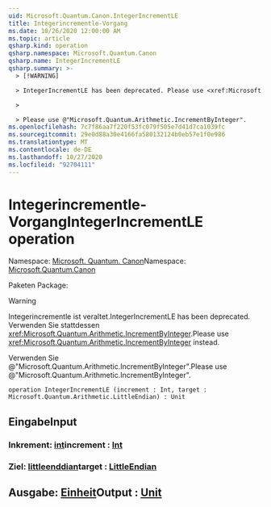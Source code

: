 ```yaml
---
uid: Microsoft.Quantum.Canon.IntegerIncrementLE
title: Integerincrementle-Vorgang
ms.date: 10/26/2020 12:00:00 AM
ms.topic: article
qsharp.kind: operation
qsharp.namespace: Microsoft.Quantum.Canon
qsharp.name: IntegerIncrementLE
qsharp.summary: >-
  > [!WARNING]

  > IntegerIncrementLE has been deprecated. Please use <xref:Microsoft.Quantum.Arithmetic.IncrementByInteger> instead.

  >

  > Please use @"Microsoft.Quantum.Arithmetic.IncrementByInteger".
ms.openlocfilehash: 7c7f86aa7f220f53fc079f505e7d41d7ca1039fc
ms.sourcegitcommit: 29e0d88a30e4166fa580132124b0eb57e1f0e986
ms.translationtype: MT
ms.contentlocale: de-DE
ms.lasthandoff: 10/27/2020
ms.locfileid: "92704111"
---
```

# <a name="integerincrementle-operation"></a><span data-ttu-id="3212e-102">Integerincrementle-Vorgang</span><span class="sxs-lookup"><span data-stu-id="3212e-102">IntegerIncrementLE operation</span></span>

<span data-ttu-id="3212e-103">Namespace: [Microsoft. Quantum. Canon](xref:Microsoft.Quantum.Canon)</span><span class="sxs-lookup"><span data-stu-id="3212e-103">Namespace: [Microsoft.Quantum.Canon](xref:Microsoft.Quantum.Canon)</span></span>

<span data-ttu-id="3212e-104">Paketen [](https://nuget.org/packages/)</span><span class="sxs-lookup"><span data-stu-id="3212e-104">Package: [](https://nuget.org/packages/)</span></span>


> [!WARNING]
> <span data-ttu-id="3212e-105">Integerincrementle ist veraltet.</span><span class="sxs-lookup"><span data-stu-id="3212e-105">IntegerIncrementLE has been deprecated.</span></span> <span data-ttu-id="3212e-106">Verwenden Sie stattdessen <xref:Microsoft.Quantum.Arithmetic.IncrementByInteger>.</span><span class="sxs-lookup"><span data-stu-id="3212e-106">Please use <xref:Microsoft.Quantum.Arithmetic.IncrementByInteger> instead.</span></span>
>
> <span data-ttu-id="3212e-107">Verwenden Sie @"Microsoft.Quantum.Arithmetic.IncrementByInteger".</span><span class="sxs-lookup"><span data-stu-id="3212e-107">Please use @"Microsoft.Quantum.Arithmetic.IncrementByInteger".</span></span>



```qsharp
operation IntegerIncrementLE (increment : Int, target : Microsoft.Quantum.Arithmetic.LittleEndian) : Unit
```


## <a name="input"></a><span data-ttu-id="3212e-108">Eingabe</span><span class="sxs-lookup"><span data-stu-id="3212e-108">Input</span></span>

### <a name="increment--int"></a><span data-ttu-id="3212e-109">Inkrement: [int](xref:microsoft.quantum.lang-ref.int)</span><span class="sxs-lookup"><span data-stu-id="3212e-109">increment : [Int](xref:microsoft.quantum.lang-ref.int)</span></span>




### <a name="target--littleendian"></a><span data-ttu-id="3212e-110">Ziel: [littleenddian](xref:Microsoft.Quantum.Arithmetic.LittleEndian)</span><span class="sxs-lookup"><span data-stu-id="3212e-110">target : [LittleEndian](xref:Microsoft.Quantum.Arithmetic.LittleEndian)</span></span>





## <a name="output--unit"></a><span data-ttu-id="3212e-111">Ausgabe: [Einheit](xref:microsoft.quantum.lang-ref.unit)</span><span class="sxs-lookup"><span data-stu-id="3212e-111">Output : [Unit](xref:microsoft.quantum.lang-ref.unit)</span></span>

